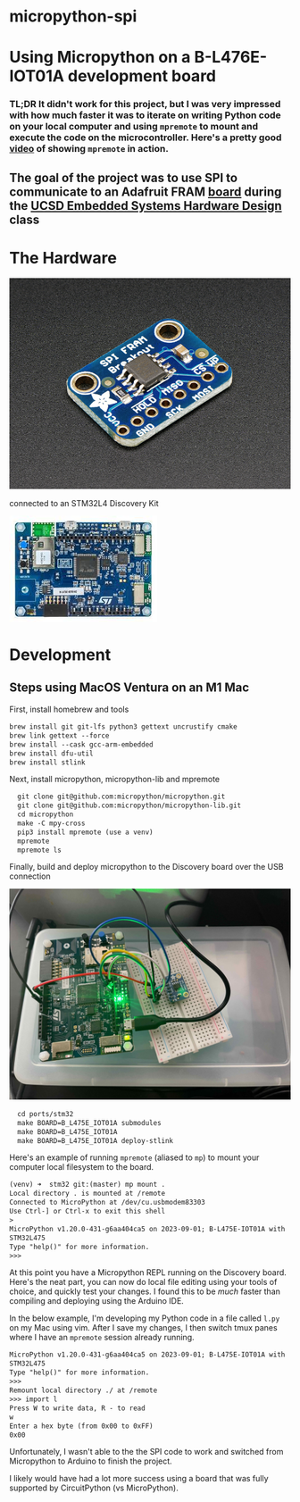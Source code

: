 # micropython-spi

# Using Micropython on a B-L476E-IOT01A development board

### TL;DR It didn't work for this project, but I was very impressed with how much faster it was to iterate on writing Python code on your local computer and using `mpremote` to mount and execute the code on the microcontroller.  Here's a pretty good [video](https://www.youtube.com/watch?v=EVJA01W9ArI&t=373s) of showing `mpremote` in action.


## The goal of the project was to use SPI to communicate to an Adafruit FRAM [board](https://www.adafruit.com/product/1897) during the [UCSD Embedded Systems Hardware Design](https://extendedstudies.ucsd.edu/courses-and-programs/embedded-systems-hardware-design) class

# The Hardware

![Adafruit SPI Non-Volatile FRAM Breakout](resources/img/1897-00.jpg)

connected to an STM32L4 Discovery Kit

![B-L476E-IOT01A](resources/img/B-L475E-IOT01A.jpeg)

# Development 

## Steps using MacOS Ventura on an M1 Mac
First, install homebrew and tools
  ```
  brew install git git-lfs python3 gettext uncrustify cmake
  brew link gettext --force
  brew install --cask gcc-arm-embedded
  brew install dfu-util
  brew install stlink
  ```
Next, install micropython, micropython-lib and mpremote
```
  git clone git@github.com:micropython/micropython.git
  git clone git@github.com:micropython/micropython-lib.git
  cd micropython
  make -C mpy-cross
  pip3 install mpremote (use a venv)
  mpremote
  mpremote ls
```
Finally, build and deploy micropython to the Discovery board over the USB connection

![USB](resources/img/IMG_3883.jpeg)

```
  cd ports/stm32
  make BOARD=B_L475E_IOT01A submodules
  make BOARD=B_L475E_IOT01A
  make BOARD=B_L475E_IOT01A deploy-stlink
```

Here's an example of running `mpremote` (aliased to `mp`) to mount your computer local filesystem to the board.

```
(venv) ➜  stm32 git:(master) mp mount .
Local directory . is mounted at /remote
Connected to MicroPython at /dev/cu.usbmodem83303
Use Ctrl-] or Ctrl-x to exit this shell
>
MicroPython v1.20.0-431-g6aa404ca5 on 2023-09-01; B-L475E-IOT01A with STM32L475
Type "help()" for more information.
>>>
```

At this point you have a Micropython REPL running on the Discovery board.  Here's the neat part, you can now do local file editing using your tools of choice, and quickly test your changes.  I found this to be _much_ faster than compiling and deploying using the Arduino IDE.

In the below example, I'm developing my Python code in a file called `l.py` on my Mac using vim.  After I save my changes, I then switch tmux panes where I have an `mpremote` session already running.  

```
MicroPython v1.20.0-431-g6aa404ca5 on 2023-09-01; B-L475E-IOT01A with STM32L475
Type "help()" for more information.
>>>
Remount local directory ./ at /remote
>>> import l
Press W to write data, R - to read
w
Enter a hex byte (from 0x00 to 0xFF)
0x00
```

Unfortunately, I wasn't able to the the SPI code to work and switched from Micropython to Arduino to finish the project.

I likely would have had a lot more success using a board that was fully supported by CircuitPython (vs MicroPython).